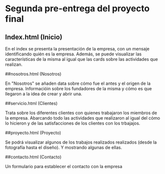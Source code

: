 # Segunda pre-entrega del proyecto final
## Index.html (Inicio)

En el index se presenta la presentación de la empresa, con un mensaje identificando quién es la empresa.
Además, se puede visualizar las características de la misma al igual que las cards sobre las actividades que realizan.

##nosotros.html (Nosotros)

En "Nosotros" se añaden data sobre cómo fue el antes y el origen de la empresa. Informacióin sobre los fundadores de la misma y cómo es que llegaron a la idea de crear y abrir una.

##servicio.html (Clientes)

Trata sobre los diferentes clientes con quienes trabajaron los miembros de la empresa. Abarcando todo las actividades que realizaron al igual del cómo lo hicieron y de las satisfacciones de los clientes con los trbajajos.

##proyecto.html (Proyecto)

Se podrá visualizar algunos de los trabajos realizados realizados (desde la fotografía hasta el diseño). Y mostrando algunas de ellas.

##contacto.html (Contacto)

Un formulario para establecer el contacto con la empresa
